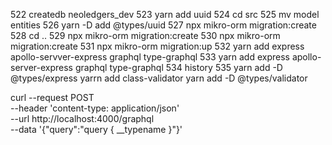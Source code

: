   522  createdb neoledgers_dev
  523  yarn add uuid
  524  cd src
  525  mv model entities
  526  yarn -D add @types/uuid
  527  npx mikro-orm migration:create 
  528  cd ..
  529  npx mikro-orm migration:create 
  530  npx mikro-orm migration:create 
  531  npx mikro-orm migration:up 
  532  yarn add express apollo-servver-express graphql type-graphql
  533  yarn add express apollo-server-express graphql type-graphql
  534  history
  535  yarn add -D @types/express
  yarrn add class-validator 
  yarn add -D @types/validator


  curl --request POST \
  --header 'content-type: application/json' \
  --url http://localhost:4000/graphql \
  --data '{"query":"query { __typename }"}'